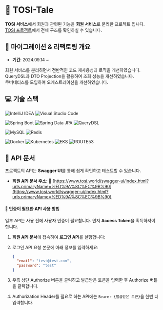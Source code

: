 # :rabbit: TOSI-Tale

**TOSI 서비스**에서 회원과 관련된 기능을 **회원 서비스**로 분리한 프로젝트 입니다.  
[TOSI 프로젝트](https://github.com/dykimHub/TOSI)에서 전체 구조를 확인하실 수 있습니다.

## 📅 마이그레이션 & 리팩토링 개요

- **기간**: 2024.09.14 ~

회원 서비스를 분리하면서 전반적인 코드 재사용성과 로직을 개선하였습니다.  
QueryDSL과 DTO Projection을 활용하여 조회 성능을 개선하였습니다.  
쿠버네티스를 도입하여 오케스트레이션을 개선하였습니다.

## :computer: 기술 스택

![IntelliJ IDEA](https://img.shields.io/badge/IntelliJ%20IDEA-000000.svg?style=for-the-badge&logo=intellij-idea&logoColor=white)
![Visual Studio Code](https://img.shields.io/badge/Visual%20Studio%20Code-007ACC?style=for-the-badge&logo=Visual%20Studio%20Code&logoColor=white)

![Spring Boot](https://img.shields.io/badge/spring%20boot-%236DB33F.svg?style=for-the-badge&logo=springboot&logoColor=white)
![Spring Data JPA](https://img.shields.io/badge/Spring%20Data%20JPA-%236DB33F.svg?style=for-the-badge&logo=spring&logoColor=white)
![QueryDSL](https://img.shields.io/badge/QueryDSL-4C7ED6?style=for-the-badge&logo=spring&logoColor=white)

![MySQL](https://img.shields.io/badge/mysql-%2300f.svg?style=for-the-badge&logo=mysql&logoColor=white)
![Redis](https://img.shields.io/badge/Redis-%23DC382D.svg?style=for-the-badge&logo=redis&logoColor=white)

![Docker](https://img.shields.io/badge/Docker-%232496ED.svg?style=for-the-badge&logo=docker&logoColor=white)
![Kubernetes](https://img.shields.io/badge/kubernetes-%23326CE5.svg?style=for-the-badge&logo=kubernetes&logoColor=white)
![EKS](https://img.shields.io/badge/AWS%20EKS-%23FF9900.svg?style=for-the-badge&logo=amazoneks&logoColor=white)
![ROUTE53](https://img.shields.io/badge/AWS%20route53-%23FF9900.svg?style=for-the-badge&logo=amazonroute53&logoColor=white)

## 📖 API 문서

프로젝트의 API는 **Swagger UI**를 통해 쉽게 확인하고 테스트할 수 있습니다.

- **회원 API 문서 주소**: 🔗 [https://www.tosi.world/swagger-ui/index.html?urls.primaryName=%ED%9A%8C%EC%9B%90](https://www.tosi.world/swagger-ui/index.html?urls.primaryName=%ED%9A%8C%EC%9B%90)

#### 🔐 인증이 필요한 API 사용 방법

일부 API는 사용 전에 사용자 인증이 필요합니다. 먼저 **Access Token**을 획득하셔야 합니다.

1. **회원 API 문서**에 접속하여 **로그인 API**를 실행합니다:

2. 로그인 API 요청 본문에 아래 정보를 입력하세요:
   ```json
   {
     "email": "test@test.com",
     "password": "test"
   }
   ```
3. 우측 상단 Authorize 버튼을 클릭하고 발급받은 토큰을 입력한 후 Authorize 버틑을 클릭합니다.
4. Authorization Header를 필요로 하는 API에는 `Bearer {발급받은 토큰}`을 한번 더 입력합니다.
